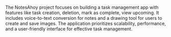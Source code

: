 The NotesAhoy project focuses on building a task management app with features like task creation, deletion, mark as complete, view upcoming.
It includes voice-to-text conversion for notes and a drawing tool for users to create and save images.
The application prioritizes scalability, performance, and a user-friendly interface for effective task management.
